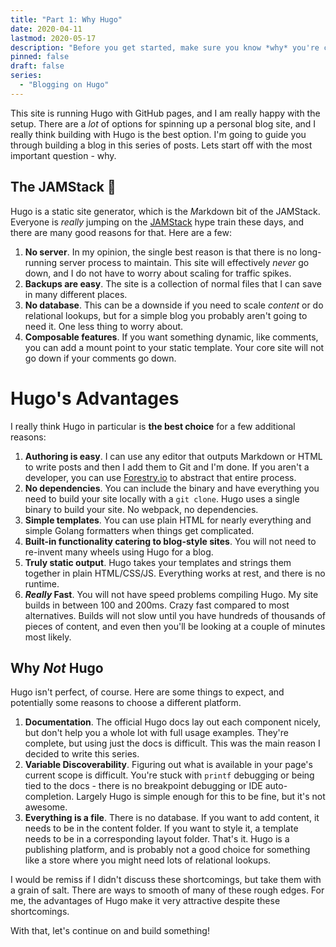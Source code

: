 ```yaml
---
title: "Part 1: Why Hugo"
date: 2020-04-11
lastmod: 2020-05-17
description: "Before you get started, make sure you know *why* you're choosing Hugo."
pinned: false
draft: false
series: 
  - "Blogging on Hugo"
---
```


This site is running Hugo with GitHub pages, and I am really happy with the setup.
There are a *lot* of options for spinning up a personal blog site, and I really think building with Hugo
is the best option. I'm going to guide you through building a blog in this series of posts. Lets start off with the most important question - why.

## The JAMStack :guitar:

Hugo is a static site generator, which is the *M*arkdown bit of the JAMStack. Everyone is *really* jumping on the [JAMStack](https://jamstack.org/) hype train these days,
and there are many good reasons for that. Here are a few:

1. **No server**. In my opinion, the single best reason is that there is no long-running server process to maintain.
This site will effectively *never* go down, and I do not have to worry about scaling for traffic spikes.
1. **Backups are easy**. The site is a collection of normal files that I can save in many different places.
1. **No database**. This can be a downside if you need to scale *content* or do relational lookups, but for a simple blog 
you probably aren't going to need it. One less thing to worry about.
1. **Composable features**. If you want something dynamic, like comments, you can add a mount point to your static template.
Your core site will not go down if your comments go down.

# Hugo's Advantages

I really think Hugo in particular is **the best choice** for a few additional reasons:

1. **Authoring is easy**. I can use any editor that outputs Markdown or HTML to write posts and then I add them to Git
and I'm done. If you aren't a developer, you can use [Forestry.io](https://forestry.io/) to abstract that entire process.
1. **No dependencies**. You can include the binary and have everything you need to build your site locally with a `git clone`. 
Hugo uses a single binary to build your site. No webpack, no dependencies.
1. **Simple templates**. You can use plain HTML for nearly everything and simple Golang formatters when things get complicated.
1. **Built-in functionality catering to blog-style sites**. You will not need to re-invent many wheels using Hugo for a blog.
1. **Truly static output**. Hugo takes your templates and strings them together in plain HTML/CSS/JS. Everything works at rest, 
and there is no runtime.
1. ***Really* Fast**. You will not have speed problems compiling Hugo. My site builds in between 100 and 200ms. Crazy fast compared to most alternatives. Builds will not slow until you have hundreds of thousands of pieces of content, and even then you'll be looking at a couple of minutes most likely.

## Why *Not* Hugo

Hugo isn't perfect, of course. Here are some things to expect, and potentially some reasons to choose a different platform.

1. **Documentation**. The official Hugo docs lay out each component nicely, but don't help you a whole lot with full usage examples. They're complete, but using just the docs is difficult. This was the main reason I decided to write this series.
1. **Variable Discoverability**. Figuring out what is available in your page's current scope is difficult. You're stuck with `printf` debugging or being tied to the docs - there is no breakpoint debugging or IDE auto-completion. Largely Hugo is simple enough for this to be fine, but it's not awesome.
1. **Everything is a file**. There is no database. If you want to add content, it needs to be in the content folder. If you want to style it, a template needs to be in a corresponding layout folder. That's it. Hugo is a publishing platform, and is probably not a good choice for something like a store where you might need lots of relational lookups.

I would be remiss if I didn't discuss these shortcomings, but take them with a grain of salt. There are ways to smooth of many of these rough edges. For me, the advantages of Hugo make it very attractive despite these shortcomings.

With that, let's continue on and build something!